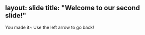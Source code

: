 layout: slide
title: "Welcome to our second slide!"
---
You made it~
Use the left arrow to go back!
